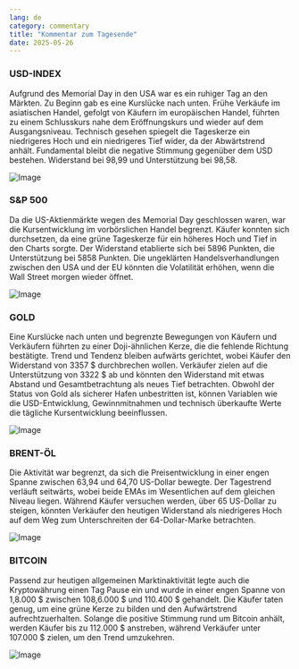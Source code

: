 ```yaml
---
lang: de
category: commentary
title: "Kommentar zum Tagesende"
date: 2025-05-26
---
```


### USD-INDEX

Aufgrund des Memorial Day in den USA war es ein ruhiger Tag an den Märkten. Zu Beginn gab es eine Kurslücke nach unten. Frühe Verkäufe im asiatischen Handel, gefolgt von Käufern im europäischen Handel, führten zu einem Schlusskurs nahe dem Eröffnungskurs und wieder auf dem Ausgangsniveau. Technisch gesehen spiegelt die Tageskerze ein niedrigeres Hoch und ein niedrigeres Tief wider, da der Abwärtstrend anhält. Fundamental bleibt die negative Stimmung gegenüber dem USD bestehen. Widerstand bei 98,99 und Unterstützung bei 98,58.

![Image](https://markleighedu.github.io/img/May-2025/26-May-2025/usdindex.jpg)

### S&P 500

Da die US-Aktienmärkte wegen des Memorial Day geschlossen waren, war die Kursentwicklung im vorbörslichen Handel begrenzt. Käufer konnten sich durchsetzen, da eine grüne Tageskerze für ein höheres Hoch und Tief in den Charts sorgte. Der Widerstand etablierte sich bei 5896 Punkten, die Unterstützung bei 5858 Punkten. Die ungeklärten Handelsverhandlungen zwischen den USA und der EU könnten die Volatilität erhöhen, wenn die Wall Street morgen wieder öffnet.

![Image](https://markleighedu.github.io/img/May-2025/26-May-2025/sp500.jpg)

### GOLD

Eine Kurslücke nach unten und begrenzte Bewegungen von Käufern und Verkäufern führten zu einer Doji-ähnlichen Kerze, die die fehlende Richtung bestätigte. Trend und Tendenz bleiben aufwärts gerichtet, wobei Käufer den Widerstand von 3357 $ durchbrechen wollen. Verkäufer zielen auf die Unterstützung von 3322 $ ab und könnten den Widerstand mit etwas Abstand und Gesamtbetrachtung als neues Tief betrachten. Obwohl der Status von Gold als sicherer Hafen unbestritten ist, können Variablen wie die USD-Entwicklung, Gewinnmitnahmen und technisch überkaufte Werte die tägliche Kursentwicklung beeinflussen.

![Image](https://markleighedu.github.io/img/May-2025/26-May-2025/gold.jpg)

### BRENT-ÖL

Die Aktivität war begrenzt, da sich die Preisentwicklung in einer engen Spanne zwischen 63,94 und 64,70 US-Dollar bewegte. Der Tagestrend verläuft seitwärts, wobei beide EMAs im Wesentlichen auf dem gleichen Niveau liegen. Während Käufer versuchen werden, über 65 US-Dollar zu steigen, könnten Verkäufer den heutigen Widerstand als niedrigeres Hoch auf dem Weg zum Unterschreiten der 64-Dollar-Marke betrachten.

![Image](https://markleighedu.github.io/img/May-2025/26-May-2025/brentoil.jpg)

### BITCOIN

Passend zur heutigen allgemeinen Marktinaktivität legte auch die Kryptowährung einen Tag Pause ein und wurde in einer engen Spanne von 1,8.000 $ zwischen 108,6.000 $ und 110.400 $ gehandelt. Die Käufer taten genug, um eine grüne Kerze zu bilden und den Aufwärtstrend aufrechtzuerhalten. Solange die positive Stimmung rund um Bitcoin anhält, werden Käufer bis zu 112.000 $ anstreben, während Verkäufer unter 107.000 $ zielen, um den Trend umzukehren.

![Image](https://markleighedu.github.io/img/May-2025/26-May-2025/bitcoin.jpg)

